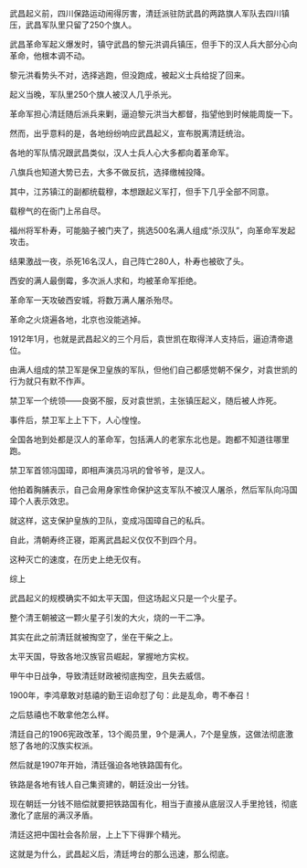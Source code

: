 
武昌起义前，四川保路运动闹得厉害，清廷派驻防武昌的两路旗人军队去四川镇压，武昌军队里只留了250个旗人。

武昌革命军起义爆发时，镇守武昌的黎元洪调兵镇压，但手下的汉人兵大部分心向革命，他根本调不动。

黎元洪看势头不对，选择逃跑，但没跑成，被起义士兵给捉了回来。

起义当晚，军队里250个旗人被汉人几乎杀光。

革命军担心清廷随后派兵来剿，逼迫黎元洪当大都督，指望他到时候能周旋一下。

然而，出乎意料的是，各地纷纷响应武昌起义，宣布脱离清廷统治。

各地的军队情况跟武昌类似，汉人士兵人心大多都向着革命军。

八旗兵也知道大势已去，大多不做反抗，选择缴械投降。

其中，江苏镇江的副都统载穆，本想跟起义军打，但手下几乎全部不同意。

载穆气的在衙门上吊自尽。

福州将军朴寿，可能脑子被门夹了，挑选500名满人组成“杀汉队”，向革命军发起攻击。

结果激战一夜，杀死16名汉人，自己阵亡280人，朴寿也被砍了头。

西安的满人最倒霉，多次派人求和，均被革命军拒绝。

革命军一天攻破西安城，将数万满人屠杀殆尽。

革命之火烧遍各地，北京也没能逃掉。

1912年1月，也就是武昌起义的三个月后，袁世凯在取得洋人支持后，逼迫清帝退位。

由满人组成的禁卫军是保卫皇族的军队，但他们自己都感觉朝不保夕，对袁世凯的行为就只有默不作声。

禁卫军一个统领——良弼不服，反对袁世凯，主张镇压起义，随后被人炸死。

事件后，禁卫军上上下下，人心惶惶。

全国各地到处都是汉人的革命军，包括满人的老家东北也是。跑都不知道往哪里跑。

禁卫军首领冯国璋，即相声演员冯巩的曾爷爷，是汉人。

他拍着胸脯表示，自己会用身家性命保护这支军队不被汉人屠杀，然后军队向冯国璋个人表示效忠。

就这样，这支保护皇族的卫队，变成冯国璋自己的私兵。

自此，清朝寿终正寝，距离武昌起义仅仅不到四个月。

这种灭亡的速度，在历史上绝无仅有。

综上

武昌起义的规模确实不如太平天国，但这场起义只是一个火星子。

整个清王朝被这一颗火星子引发的大火，烧的一干二净。

其实在此之前清廷就被掏空了，坐在干柴之上。

太平天国，导致各地汉族官员崛起，掌握地方实权。

甲午中日战争，导致清廷财政被彻底掏空，且失去威信。

1900年，李鸿章敢对慈禧的勤王诏命怼了句：此是乱命，粤不奉召！

之后慈禧也不敢拿他怎么样。

清廷自己的1906宪政改革，13个阁员里，9个是满人，7个是皇族，这做法彻底激怒了各地的汉族实权派。

然后就是1907年开始，清廷强迫各地铁路国有化。

铁路是各地有钱人自己集资建的，朝廷没出一分钱。

现在朝廷一分钱不赔偿就要把铁路国有化，相当于直接从底层汉人手里抢钱，彻底激化了底层的满汉矛盾。

清廷这把中国社会各阶层，上上下下得罪个精光。

这就是为什么，武昌起义后，清廷垮台的那么迅速，那么彻底。

